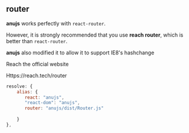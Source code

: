 ## router

**anujs** works perfectly with `react-router`.

However, it is strongly recommended that you use **reach router**, which is better than `react-router`.

**anujs** also modified it to allow it to support IE8's hashchange

Reach the official website

Https://reach.tech/router


```javascript
resolve: {
    alias: {
       react: "anujs",
       "react-dom": "anujs",
       router: "anujs/dist/Router.js"
      
    }
},
```